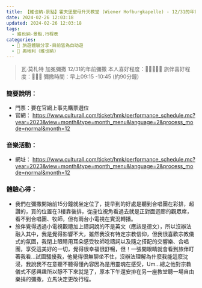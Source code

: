 ```yaml
---
title: 【維也納-景點】霍夫堡聖母升天教堂 (Wiener Hofburgkapelle) - 12/31的年前彌撒
date: 2024-02-26 12:03:18
updated: 2024-02-26 12:03:18
tags: 
  - 維也納-景點.行程表 
categories: 
  - 🌴 旅遊體驗分享-目前皆為自助遊
  - 🥥 奧地利（維也納) 
---
```

>瓦·莫札特 加冕彌撒 12/31的年前彌撒
本人喜好程度：🌝🌝🌝🌝🌛 旅伴喜好程度：🌝🌝🌝
 彌撒時間：早上09:15 -10:45 (約90分鐘)
 <!-- more -->
### 簡要說明：
+ 門票：要在官網上事先購票選位
+ 官網：
https://www.culturall.com/ticket/hmk/performance_schedule.mc?year=2023&view=month&type=month_menu&language=2&process_mode=normal&month=12
 
### 音樂活動：
+ 網址：
https://www.culturall.com/ticket/hmk/performance_schedule.mc?year=2023&view=month&type=month_menu&language=2&process_mode=normal&month=12
  
 
### 體驗心得：
+ 我們在彌撒開始前15分鐘就坐定位了，提早到的好處是聽到合唱團在彩排，超讚的，買的位置在3樓靠後排，從座位視角看過去就是正對面迴廊的觀眾席，看不到合唱團、牧師，但有兩台小電視在實況轉播。
+ 旅伴覺得透過小電視觀禮加上禱詞說的不是英文（應該是德文），所以沒辦法融入其中，我是覺得影響不大，雖然我沒有特定宗教信仰，但我很喜歡宗教儀式的氛圍，我閉上眼睛用耳朵感受牧師唸禱詞以及隨之搭配的交響樂、合唱團，享受這美好的一切，覺得很幸福很舒暢，但！一張開眼睛就會看到旅伴盯著我看…試圖騷擾我，他覺得很無聊坐不住，沒辦法理解為什麼我能這麼沈浸，我說我不在意聽不聽得懂內容因為是用靈魂在感受，Um…總之他對宗教儀式不感興趣所以靜不下來就是了，原本下午還安排在另一座教堂聽一場自由樂捐的彌撒，立馬決定更改行程。 
 